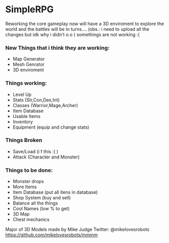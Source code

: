 # SimpleRPG
Reworking the core gameplay now will have a 3D enviroment to explore the world and the battles will be in turns.... 
(obs.: i need to upload all the changes but idk why i didn't o.o )
somethings are not working :(

### New Things that i think they are working:
* Map Generator
* Mesh Genrator
* 3D enviroment

### Things working:
* Level Up
* Stats (Str,Con,Dex,Int)
* Classes (Warrior,Mage,Archer)
* Item Database
* Usable Items
* Inventory
* Equipment (equip and change stats)

### Things Broken
* Save/Load (i f this :( )
* Attack (Character and Monster)

### Things to be done:
* Monster drops
* More Items
* Item Database (put all itens in database)
* Shop System (buy and sell)
* Balance all the things
* Cool Names (low % to get)
* 3D Map
* Chest mechanics

Major of 3D Models made by Mike Judge
Twitter: @mikelovesrobots
https://github.com/mikelovesrobots/mmmm
